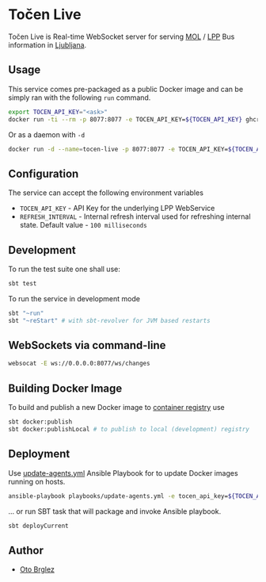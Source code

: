 # Točen Live

Točen Live is Real-time WebSocket server for serving [MOL](https://www.ljubljana.si/) / [LPP](https://www.lpp.si) Bus information in [Ljubljana](https://en.wikipedia.org/wiki/Ljubljana).

## Usage

This service comes pre-packaged as a public Docker image and can be simply ran with the following `run` command.

```bash
export TOCEN_API_KEY="<ask>"
docker run -ti --rm -p 8077:8077 -e TOCEN_API_KEY=${TOCEN_API_KEY} ghcr.io/pinkstack/tocen-live
```

Or as a daemon with `-d`

```bash
docker run -d --name=tocen-live -p 8077:8077 -e TOCEN_API_KEY=${TOCEN_API_KEY} ghcr.io/pinkstack/tocen-live
```

## Configuration

The service can accept the following environment variables

- `TOCEN_API_KEY` - API Key for the underlying LPP WebService
- `REFRESH_INTERVAL` - Internal refresh interval used for refreshing internal state. Default value - `100 milliseconds`

## Development

To run the test suite one shall use:

```bash
sbt test
```

To run the service in development mode

```bash
sbt "~run"
sbt "~reStart" # with sbt-revolver for JVM based restarts
```

## WebSockets via command-line

```bash
websocat -E ws://0.0.0.0:8077/ws/changes
```

## Building Docker Image

To build and publish a new Docker image to [container registry][cr] use

```bash
sbt docker:publish
sbt docker:publishLocal # to publish to local (development) registry
```

## Deployment

Use [update-agents.yml](playbooks/update-agents.yml) Ansible Playbook for to update Docker images running on hosts.

```bash
ansible-playbook playbooks/update-agents.yml -e tocen_api_key=${TOCEN_API_KEY}
```

... or run SBT task that will package and invoke Ansible playbook.

```bash
sbt deployCurrent
```

## Author

- [Oto Brglez](https://github.com/otobrglez)

[cr]: https://github.com/pinkstack/tocen-live/pkgs/container/tocen-live

